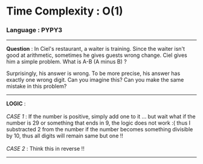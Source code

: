 # Time Complexity : O(1)
### Language : PYPY3
---
**Question** : In Ciel's restaurant, a waiter is training. Since the waiter isn't good at arithmetic, sometimes he gives guests wrong change. Ciel gives him a simple problem. What is A-B (A minus B) ?

Surprisingly, his answer is wrong. To be more precise, his answer has exactly one wrong digit. Can you imagine this? Can you make the same mistake in this problem?

---
**LOGIC** : <br /><br/>
*CASE 1* : If the number is positive, simply add one to it ... but wait what if the number is 29 or something that ends in 9, 
the logic does not work :( thus I substracted 2 from the number if the number becomes something divisible by 10, thus all digits will remain same but one !!
<br/><br/>
*CASE 2* : Think this in reverse !!

---
